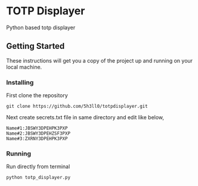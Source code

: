 # TOTP Displayer

Python based totp displayer

## Getting Started

These instructions will get you a copy of the project up and running on your local machine.

### Installing

First clone the repository

```
git clone https://github.com/5h3ll0/totpdisplayer.git
```

Next create secrets.txt file in same directory and edit like below,

```
Name#1:JBSWY3DPEHPK3PXP
Name#2:JBSWY3DPEHZSF3PXP
Name#3:ZXRNY3DPEHPK3PXP
```
### Running

Run directly from terminal

```
python totp_displayer.py
```
